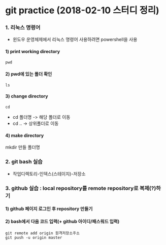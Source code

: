 # git practice (2018-02-10 스터디 정리)

### 1. 리눅스 명령어
* 윈도우 운영체제에서 리눅스 명령어 사용하려면 powershell을 사용
#### 1) print working directory
    pwd
#### 2) pwd에 있는 폴더 확인
    ls
#### 3) change directory
    cd
* cd 폴더명 -> 해당 폴더로 이동
* cd .. -> 상위폴더로 이동
#### 4) make directory
  mkdir 만들 폴더명

### 2. git bash 실습
* 작업디렉토리-인덱스(스테이지)-저장소

### 3. github 실습 : local repository를 remote repository로 복제(?)하기
#### 1) github 페이지 로그인 후 repository 만들기
#### 2) bash에서 다음 코드 입력(+ github 아이디/패스워드 입력)
    git remote add origin 원격저장소주소
    git push -u origin master
